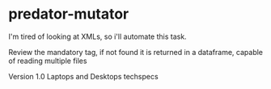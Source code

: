 # predator-mutator

I'm tired of looking at XMLs, so i'll automate this task.

Review the mandatory tag, if not found it is returned in a dataframe, capable of reading multiple files

Version 1.0
Laptops and Desktops techspecs
